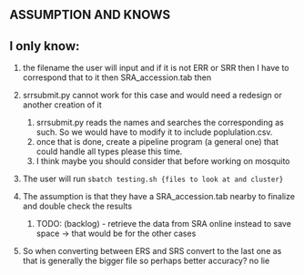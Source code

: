 ## ASSUMPTION AND KNOWS


## I only know: 

1. the filename the user will input and if it is not ERR or SRR then I have to correspond that to it then
   SRA_accession.tab then

2. srrsubmit.py cannot work for this case and would need a redesign or another creation of it
    1. srrsubmit.py reads the names and searches the corresponding
        as such. So we would have to modify it to include poplulation.csv. 
    2. once that is done, create a pipeline program (a general one)        that could handle all types please this time.
    3. I think maybe you should consider that before working on            mosquito

3. The user will run 
    ```sbatch testing.sh {files to look at and cluster}```

4. The assumption is that they have a SRA_accession.tab nearby to finalize and double check the results 
    1. TODO: (backlog) - retrieve the data from SRA online instead to save space -> that would be for the other cases

5. So when converting between ERS and SRS convert to the last one as        that is generally the bigger file so perhaps better accuracy? no       lie
